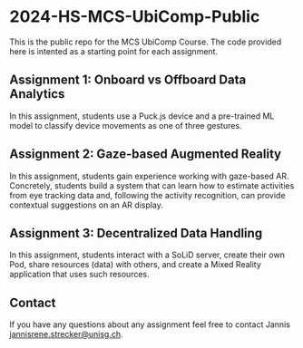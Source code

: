 # 2024-HS-MCS-UbiComp-Public
This is the public repo for the MCS UbiComp Course. The code provided here is intented as a starting point for each assignment.

## Assignment 1: Onboard vs Offboard Data Analytics

In this assignment, students use a Puck.js device and a pre-trained ML model to classify device movements as one of three gestures.


## Assignment 2: Gaze-based Augmented Reality

In this assignment, students gain experience working with gaze-based AR.
Concretely, students build a system that can learn how to estimate activities 
from eye tracking data and, following the activity recognition, can provide 
contextual suggestions on an AR display.


## Assignment 3: Decentralized Data Handling


In this assignment, students interact with a SoLiD server, 
create their own Pod, share resources (data) with others, 
and create a Mixed Reality application that uses such resources.


## Contact
If you have any questions about any assignment feel free to contact Jannis [jannisrene.strecker@unisg.ch](mailto:jannisrene.strecker@unisg.ch).
